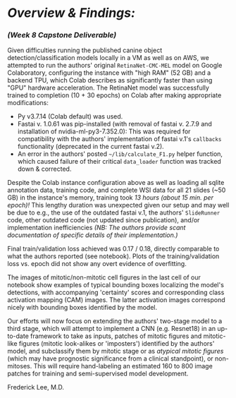# _Overview & Findings:_  
### _(Week 8 Capstone Deliverable)_  

Given difficulties running the published canine object detection/classification models locally in a VM as well as on AWS, we attempted to run the authors' original `RetinaNet-CMC-MEL` model on Google Colaboratory, configuring the instance with "high RAM" (52 GB) and a backend TPU, which Colab describes as significantly faster than using "GPU" hardware acceleration. The RetinaNet model was successfully trained to completion (10 + 30 epochs) on Colab after making appropriate modifications:
*  Py v3.7.14 (Colab default) was used.
*  Fastai v. 1.0.61 was pip-installed (with removal of fastai v. 2.7.9 and installation of nvidia-ml-py3-7.352.0): This was required for compatibility with the authors' implementation of fastai v.1's `callbacks` functionality (deprecated in the current fastai v.2).
*  An error in the authors' posted `~/lib/calculate_F1.py` helper function, which caused failure of their critical `data_loader` function was tracked down & corrected.

Despite the Colab instance configuration above as well as loading all sqlite annotation data, training code, and complete WSI data for all 21 slides (~50 GB) in the instance's memory, training took _13 hours (about 15 min. per epoch)!_  This lengthy duration was unexpected given our setup and may well be due to e.g., the use of the outdated fastai v.1, the authors' `SlideRunner` code, other outdated code (not updated since publication), and/or implementation inefficiencies _(NB: The authors provide scant documentation of specific details of their implementation.)_

Final train/validation loss achieved was 0.17 / 0.18, directly comparable to what the authors reported (see notebook). Plots of the training/validation loss vs. epoch did not show any overt evidence of overfitting.

The images of mitotic/non-mitotic cell figures in the last cell of our notebook show examples of typical bounding boxes localizing the model's detections, with accompanying 'certainty' scores and corresponding class activation mapping (CAM) images. The latter activation images correspond nicely with bounding boxes identified by the model.

Our efforts will now focus on extending the authors' two-stage model to a third stage, which will attempt to implement a CNN (e.g. Resnet18) in an up-to-date framework to take as inputs, patches of mitotic figures and mitotic-like figures (mitotic look-alikes or 'imposters') identified by the authors' model, and subclassify them by mitotic stage or as _atypical mitotic figures_ (which may have prognostic significance from a clinical standpoint), or non-mitoses. This will require hand-labeling an estimated 160 to 800 image patches for training and semi-supervised model development.

Frederick Lee, M.D.

